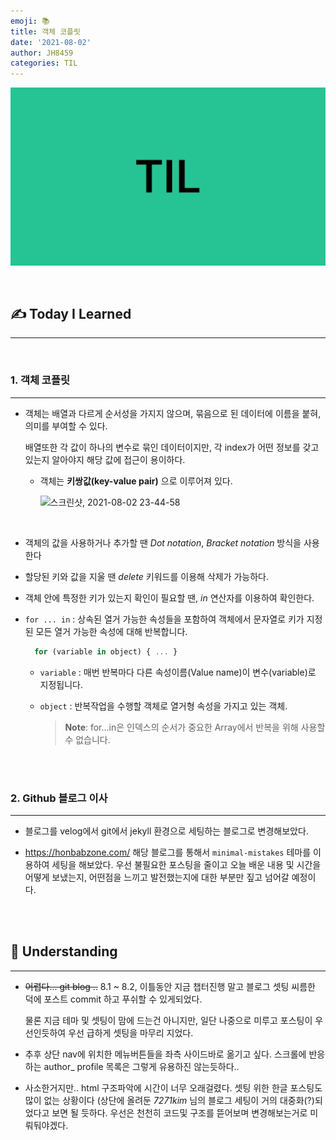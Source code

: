 ```yaml
---
emoji: 📚
title: 객체 코플릿
date: '2021-08-02'
author: JH8459
categories: TIL
---
```


![github-blog.png](../../assets/common/TIL.jpeg)

<br>

## ✍️ <b>T</b>oday <b>I</b> <b>L</b>earned

---

<br>

### 1. 객체 코플릿

---

- 객체는 배열과 다르게 순서성을 가지지 않으며, 묶음으로 된 데이터에 이름을 붙혀, 의미를 부여할 수 있다.

  배열또한 각 값이 하나의 변수로 묶인 데이터이지만, 각 index가 어떤 정보를 갖고 있는지 알아야지 해당 값에 접근이 용이하다.

  - 객체는 **키쌍값(key-value pair)** 으로 이루어져 있다.

    ![스크린샷, 2021-08-02 23-44-58](https://user-images.githubusercontent.com/83164003/127880037-885d3350-4f00-4c36-8f49-2acfd0da353b.png)

    <br>

- 객체의 값을 사용하거나 추가할 땐 _Dot notation_, _Bracket notation_ 방식을 사용한다

- 할당된 키와 값을 지울 땐 _delete_ 키워드를 이용해 삭제가 가능하다.

- 객체 안에 특정한 키가 있는지 확인이 필요할 땐, _in_ 연산자를 이용하여 확인한다.

- `for ... in` : 상속된 열거 가능한 속성들을 포함하여 객체에서 문자열로 키가 지정된 모든 열거 가능한 속성에 대해 반복합니다.

  ```javascript
    for (variable in object) { ... }
  ```

  - `variable` : 매번 반복마다 다른 속성이름(Value name)이 변수(variable)로 지정됩니다.

  - `object` : 반복작업을 수행할 객체로 열거형 속성을 가지고 있는 객체.

    > **Note**: for...in은 인덱스의 순서가 중요한 Array에서 반복을 위해 사용할 수 없습니다.

<br>
<br>

### 2. Github 블로그 이사

---

- 블로그를 velog에서 git에서 jekyll 환경으로 세팅하는 블로그로 변경해보았다.

- <a href = "https://honbabzone.com/jekyll/start-gitHubBlog/" target = "_blank">https://honbabzone.com/</a> 해당 블로그를 통해서 `minimal-mistakes` 테마를 이용하여 세팅을 해보았다. 우선 불필요한 포스팅을 줄이고 오늘 배운 내용 및 시간을 어떻게 보냈는지, 어떤점을 느끼고 발전했는지에 대한 부분만 짚고 넘어갈 예정이다.

<br>
<br>

## 🤔 Understanding

---

- ~~어렵다... git blog ..~~ 8.1 ~ 8.2, 이틀동안 지금 챕터진행 말고 블로그 셋팅 씨름한 덕에 포스트 commit 하고 푸쉬할 수 있게되었다.

  물론 지금 테마 및 셋팅이 맘에 드는건 아니지만, 일단 나중으로 미루고 포스팅이 우선인듯하여 우선 급하게 셋팅을 마무리 지었다.

- 추후 상단 nav에 위치한 메뉴버튼들을 좌측 사이드바로 옮기고 싶다. 스크롤에 반응하는 author\_ profile 목록은 그렇게 유용하진 않는듯하다..

- 사소한거지만.. html 구조파악에 시간이 너무 오래걸렸다. 셋팅 위한 한글 포스팅도 많이 없는 상황이다 (상단에 올려둔 _7271kim_ 님의 블로그 세팅이 거의 대중화(?)되었다고 보면 될 듯하다. 우선은 천천히 코드및 구조를 뜯어보며 변경해보는거로 미뤄둬야겠다.

<br>
<br>

```toc

```
